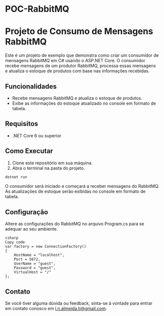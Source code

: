 # POC-RabbitMQ
# Projeto de Consumo de Mensagens RabbitMQ

Este é um projeto de exemplo que demonstra como criar um consumidor de mensagens RabbitMQ em C# usando o ASP.NET Core. O consumidor recebe mensagens de um produtor RabbitMQ, processa essas mensagens e atualiza o estoque de produtos com base nas informações recebidas.

## Funcionalidades

- Recebe mensagens RabbitMQ e atualiza o estoque de produtos.
- Exibe as informações do estoque atualizado no console em formato de tabela.

## Requisitos

- .NET Core 6 ou superior

## Como Executar

1. Clone este repositório em sua máquina.
2. Abra o terminal na pasta do projeto.

```bash
dotnet run
```
O consumidor será iniciado e começará a receber mensagens do RabbitMQ. As atualizações de estoque serão exibidas no console em formato de tabela.

## Configuração

Altere as configurações do RabbitMQ no arquivo Program.cs para se adequar ao seu ambiente.
```
csharp
Copy code
var factory = new ConnectionFactory()
{
    HostName = "localhost",
    Port = 5672,
    UserName = "guest",
    Password = "guest",
    VirtualHost = "/"
};
```

## Contato

Se você tiver alguma dúvida ou feedback, sinta-se à vontade para entrar em contato conosco em l.n.almeida.ti@gmail.com.
